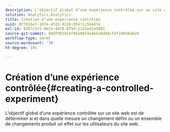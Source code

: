 ```yaml
---
description: L’objectif global d’une expérience contrôlée sur un site web est de déterminer si et dans quelle mesure un changement défini ou un ensemble de changements produit un effet sur les utilisateurs du site web.
solution: Analytics,Analytics
title: Création d’une expérience contrôlée
uuid: 0f7016e7-187e-4fd2-9228-0547cc5b487e
exl-id: 9287c2c5-8e2a-4d78-8f9d-21a3ee5a5081
source-git-commit: d9df90242ef96188f4e4b5e6d04cfef196b0a628
workflow-type: tm+mt
source-wordcount: '78'
ht-degree: 10%

---
```


# Création d’une expérience contrôlée{#creating-a-controlled-experiment}

L’objectif global d’une expérience contrôlée sur un site web est de déterminer si et dans quelle mesure un changement défini ou un ensemble de changements produit un effet sur les utilisateurs du site web.
